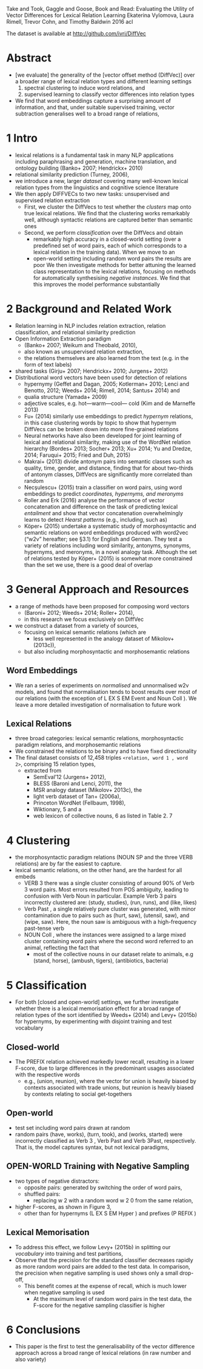 Take and Took, Gaggle and Goose, Book and Read:
  Evaluating the Utility of Vector Differences for Lexical Relation Learning
Ekaterina Vylomova, Laura Rimell, Trevor Cohn, and Timothy Baldwin
2016 acl

The dataset is available at http://github.com/ivri/DiffVec

# Abstract

* [we evaluate] the generality of the [vector offset method (DiffVec)]
  over a broader range of lexical relation types and
  different learning settings
    1. spectral clustering to induce word relations, and
    2. supervised learning to classify vector differences into relation types
* We find that word embeddings capture a surprising amount of information, and
  that, under suitable supervised training, vector subtraction generalises well
  to a broad range of relations,

# 1 Intro

* lexical relations is a fundamental task in many NLP applications including
  paraphrasing and generation, machine translation, and ontology building
  (Banko+ 2007; Hendrickx+ 2010)
* relational similarity prediction (Turney, 2006),
* we introduce a new, larger _dataset_ covering many well-known lexical
  relation types from the linguistics and cognitive science literature
* We then apply DIFFVECs to two new tasks:
  unsupervised and supervised relation extraction
  * First, we cluster the DiffVecs to test whether the _clusters_ map onto true
    lexical relations. We find that the clustering works remarkably well,
    although syntactic relations are captured better than semantic ones
  * Second, we perform _classification_ over the DiffVecs and obtain
    * remarkably high accuracy in a closed-world setting (over a predefined
      set of word pairs, each of which corresponds to a lexical relation in
      the training data). When we move to an
    * open-world setting including random word pairs the results are poor
      We then investigate methods for better attuning the learned class
      representation to the lexical relations, focusing on methods for
      automatically synthesising _negative instances_. We find that this
      improves the model performance substantially

# 2 Background and Related Work

* Relation learning in NLP includes relation extraction, relation
  classification, and relational similarity prediction
* Open Information Extraction paradigm
  * (Banko+ 2007; Weikum and Theobald, 2010),
  * also known as unsupervised relation extraction,
  * the relations themselves are also learned from the text (e.g. in the form
    of text labels)
* shared tasks (Girju+ 2007; Hendrickx+ 2010; Jurgens+ 2012)
* Distributional word vectors have been used for detection of relations
  * hypernymy (Geffet and Dagan, 2005; Kotlerman+ 2010; Lenci and
    Benotto, 2012; Weeds+ 2014; Rimell, 2014; Santus+ 2014) and
  * qualia structure (Yamada+ 2009)
  * adjective scales, e.g. hot—warm—cool— cold (Kim and de Marneffe 2013)
  * Fu+ (2014) similarly use embeddings to predict _hypernym_ relations,
    in this case clustering words by topic to show that hypernym DiffVecs
    can be broken down into more fine-grained relations
  * Neural networks have also been developed for joint learning of lexical and
    relational similarity, making use of the WordNet relation hierarchy
    (Bordes+ 2013; Socher+ 2013; Xu+ 2014; Yu and Dredze,
    2014; Faruqui+ 2015; Fried and Duh, 2015)
  * Makrai+ (2013) divide antonym pairs into semantic classes such as
    quality, time, gender, and distance, finding that for about two-thirds
    of antonym classes, DiffVecs are significantly more correlated than
    random
  * Necşulescu+ (2015) train a classifier on word pairs, using word
    embeddings to predict _coordinates, hypernyms, and meronyms_
  * Roller and Erk (2016) analyse the performance of vector concatenation and
    difference on the task of predicting lexical _entailment_ and show that
    vector concatenation overwhelmingly learns to detect _Hearst patterns_
    (e.g., including, such as)
  * Köper+ (2015) undertake a systematic study of morphosyntactic and
    semantic relations on word embeddings produced with word2vec (“w2v”
    hereafter; see §3.1) for English and German.  They test a variety of
    relations including word similarity, antonyms, synonyms, hypernyms, and
    meronyms, in a novel analogy task. Although the set of relations tested
    by Köper+ (2015) is somewhat more constrained than the set we use,
    there is a good deal of overlap

# 3 General Approach and Resources

* a range of methods have been proposed for composing word vectors
  * (Baroni+ 2012; Weeds+ 2014; Roller+ 2014),
  * in this research we focus exclusively on DiffVec
* we construct a dataset from a variety of sources,
  * focusing on lexical semantic relations (which are
    * less well represented in the analogy dataset of Mikolov+ (2013c)),
  * but also including morphosyntactic and morphosemantic relations

## Word Embeddings

* We ran a series of experiments on _normalised_ and unnormalised w2v models,
  and found that normalisation tends to boost results over most of our
  relations (with the exception of L EX S EM Event and Noun Coll ). We leave
  a more detailed investigation of normalisation to future work

## Lexical Relations

* three broad categories: lexical semantic relations, morphosyntactic
  paradigm relations, and morphosemantic relations
* We constrained the relations to be binary and to have fixed directionality
* The final dataset consists of 12,458 triples `<relation, word 1 , word 2>`,
  comprising 15 relation types,
  * extracted from
    * SemEval’12 (Jurgens+ 2012),
    * BLESS (Baroni and Lenci, 2011), the
    * MSR analogy dataset (Mikolov+ 2013c), the
    * light verb dataset of Tan+ (2006a),
    * Princeton WordNet (Fellbaum, 1998),
    * Wiktionary, 5 and a
    * web lexicon of collective nouns, 6 as listed in Table 2. 7

# 4 Clustering

* the morphosyntactic paradigm relations (NOUN SP and the three VERB relations)
  are by far the easiest to capture. 
* lexical semantic relations, on the other hand, are the hardest for all embeds
  * VERB 3 there was a single cluster consisting of around 90% of Verb 3 word
    pairs. Most errors resulted from POS ambiguity, leading to confusion with
    Verb Noun in particular. Example Verb 3 pairs incorrectly clustered
    are: (study, studies), (run, runs), and (like, likes)
  * Verb Past , a single relatively pure cluster was generated, with minor
    contamination due to pairs such as (hurt, saw), (utensil, saw), and (wipe,
    saw). Here, the noun saw is ambiguous with a high-frequency past-tense
    verb
  * NOUN Coll , where the instances were assigned to a large mixed cluster
    containing word pairs where the second word referred to an animal,
    reflecting the fact that
    * most of the collective nouns in our dataset relate to animals, e.g
      (stand, horse), (ambush, tigers), (antibiotics, bacteria)

# 5 Classification

* For both [closed and open-world] settings, we further investigate whether
  there is a lexical memorisation effect for a broad range of relation types
  of the sort identified by Weeds+ (2014) and Levy+ (2015b) for
  hypernyms, by experimenting with disjoint training and test vocabulary

## Closed-world

* The PREFIX relation achieved markedly lower recall, resulting in a lower
  F-score, due to large differences in the predominant usages associated
  with the respective words
  * e.g., (union, reunion), where the vector for union is heavily biased by
    contexts associated with trade unions, but reunion is heavily biased by
    contexts relating to social get-togethers

## Open-world

* test set including word pairs drawn at random
* random pairs (have, works), (turn, took), and (works, started) were
  incorrectly classified as Verb 3 , Verb Past and Verb 3Past, respectively.
  That is, the model captures syntax, but not lexical paradigms,

## OPEN-WORLD Training with Negative Sampling

* two types of negative distractors:
  * opposite pairs: generated by switching the order of word pairs,
  * shuffled pairs:
    * replacing w 2 with a random word w 2 0 from the same relation,
* higher F-scores, as shown in Figure 3,
  * other than for hypernyms (L EX S EM Hyper ) and prefixes (P REFIX )

## Lexical Memorisation

* To address this effect, we follow Levy+ (2015b) in splitting our
  _vocabulary_ into training and test partitions,
* Observe that the precision for the standard classifier decreases rapidly
  as more random word pairs are added to the test data. In comparison, the
  precision when negative sampling is used shows only a small drop-off,
  * This benefit comes at the expense of recall, which is much lower when
    negative sampling is used
    * At the maximum level of random word pairs in the test data, the F-score
      for the negative sampling classifier is higher

# 6 Conclusions

* This paper is the first to test the generalisability of the vector
  difference approach across a broad range of lexical relations (in raw number
  and also variety)
